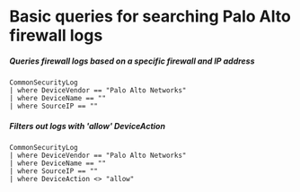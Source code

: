 # Basic queries for searching Palo Alto firewall logs

##### Queries firewall logs based on a specific firewall and IP address
```KQL
CommonSecurityLog
| where DeviceVendor == "Palo Alto Networks"
| where DeviceName == ""
| where SourceIP == ""
```
##### Filters out logs with 'allow' DeviceAction
```KQL
CommonSecurityLog
| where DeviceVendor == "Palo Alto Networks"
| where DeviceName == ""
| where SourceIP == ""
| where DeviceAction <> "allow"
```
